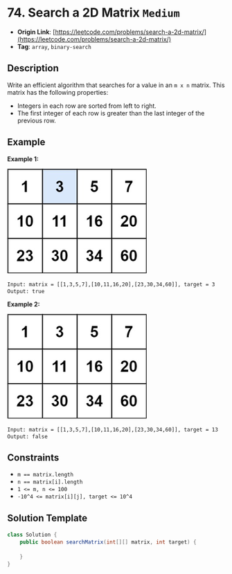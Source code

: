 # 74. Search a 2D Matrix `Medium`

- **Origin Link**: [https://leetcode.com/problems/search-a-2d-matrix/](https://leetcode.com/problems/search-a-2d-matrix/)
- **Tag**: `array`, `binary-search`


## Description

Write an efficient algorithm that searches for a value in an `m x n` matrix. This matrix has the following properties:

- Integers in each row are sorted from left to right.
- The first integer of each row is greater than the last integer of the previous row.


## Example

**Example 1:**

![](./mat.jpg)

```
Input: matrix = [[1,3,5,7],[10,11,16,20],[23,30,34,60]], target = 3
Output: true
```

**Example 2:**

![](./mat2.jpg)

```
Input: matrix = [[1,3,5,7],[10,11,16,20],[23,30,34,60]], target = 13
Output: false
```


## Constraints

- `m == matrix.length`
- `n == matrix[i].length`
- `1 <= m, n <= 100`
- `-10^4 <= matrix[i][j], target <= 10^4`


## Solution Template

```java
class Solution {
    public boolean searchMatrix(int[][] matrix, int target) {
        
    }
}
```
